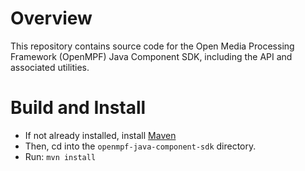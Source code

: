 # Overview

This repository contains source code for the Open Media Processing Framework (OpenMPF) Java Component SDK, 
including the API and associated utilities.


# Build and Install
* If not already installed, install [Maven](http://maven.apache.org/)
* Then, cd into the `openmpf-java-component-sdk` directory.
* Run: `mvn install`
